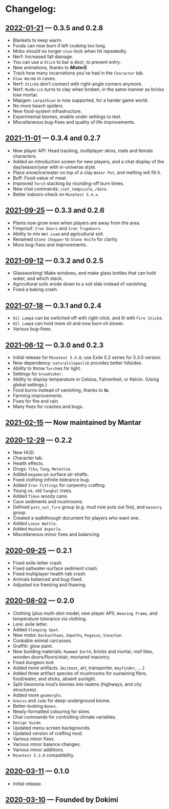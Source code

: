 # Changelog:

## [2022-01-21][2022-01-21__0.3.5] — 0.3.5 and 0.2.8
  - Blankets to keep warm.
  - Foods can now burn if left cooking too long.
  - Mobs should no longer `stun`-lock when hit repeatedly.
  - Nerf: Increased fall damage.
  - You can use a `Stick` to bar a door, to prevent entry.
  - New animations, thanks to ***MisterE***.
  - Track how many incarnations you’ve had in the `Character` tab.
  - `Glow Worm`s in caves.
  - Nerf: `Stick`s don’t connect with right-angle corners anymore.
  - Nerf: `Mudbrick` turns to clay when broken, in the same manner as bricks lose mortar.
  - Mapgen: `carpathian` is now supported, for a harder game world.
  - No more beach spiders.
  - New food-system infrastructure.
  - Experimental biomes, enable under settings to test.
  - Miscellaneous bug-fixes and quality of life improvements.
   
## [2021-11-01][2021-11-01__0.3.4] — 0.3.4 and 0.2.7
  - New player API: Head tracking, multiplayer skins, male and female characters.
  - Added an introduction screen for new players, and a chat display of the day/season/year with in-universe style.
  - Place snow/ice/water on top of a clay `Water Pot`, and melting will fill it.
  - Buff: Food-value of meat.
  - Improved `Torch` stacking by rounding-off burn times.
  - New chat commands: `/set_tempscale`, `/date`.
  - Better indoors-check on `Minetest 5.4.x`.

## [2021-09-25][2021-09-25__0.3.3] — 0.3.3 and 0.2.6
  - Plants now grow even when players are away from the area.
  - Fireproof: `Iron Doors` and `Iron Trapdoors`.
  - Ability to mix `Wet Loam` and agricultural soil.
  - Renamed `Stone Chopper` to `Stone Knife` for clarity.
  - More bug-fixes and improvements.

## [2021-09-12][2021-09-12__0.3.2] — 0.3.2 and 0.2.5
  - Glassworking! Make windows, and make glass bottles that can hold water, and which stack.
  - Agricultural soils erode down to a soil slab instead of vanishing.
  - Fixed a baking crash.

## [2021-07-18][2021-07-18__0.3.1] — 0.3.1 and 0.2.4
  - `Oil Lamp`s can be switched off with right-click, and lit with `Fire Stick`s.
  - `Oil Lamp`s can hold more oil and now burn oil slower.
  - Various bug-fixes.

## [2021-06-12][2021-06-12__0.3.0] — 0.3.0 and 0.2.3
  - Initial release for `Minetest 5.4.0`; use Exile 0.2 series for 5.3.0 version.
  - New dependency: `naturalslopeslib` provides better hillsides.
  - Ability to throw `Torch`es for light.
  - Settings for `breaktaker`.
  - Ability to display temperature in Celsius, Fahrenheit, or Kelvin. (Using global settings.)
  - Food burns instead of vanishing, thanks to ***ts***.
  - Farming improvements.
  - Fixes for fire and rain.
  - Many fixes for crashes and bugs.

## [2021-02-15][2021-02-15_Mantar] — Now maintained by Mantar

## [2020-12-29][2020-12-29__0.2.2] — 0.2.2
  - New HUD.
  - Character tab.
  - Health effects.
  - Drugs: `Tiku`, `Tang`, `Metastim`.
  - Added `megamorph` surface air-shafts.
  - Fixed clothing infinite tolerance bug.
  - Added `Iron Fittings` for carpentry crafting.
  - Young vs. old `Tangkal` trees.
  - Added `Tiken` woody cane.
  - Cave sediments and mushrooms.
  - Defined `puts_out_fire` group (e.g. mud now puts out fire), and `masonry` group.
  - Created a walkthrough document for players who want one.
  - Added `Loose Wattle`.
  - Added `Mashed Anperla`.
  - Miscellaneous minor fixes and balancing.

## [2020-09-25][2020-09-25__0.2.1] — 0.2.1
  - Fixed exile-letter crash.
  - Fixed saltwater-surface sediment crash.
  - Fixed multiplayer health-tab crash.
  - Animals balanced and bug-fixed.
  - Adjusted ice freezing and thawing.

## [2020-08-02][2020-08-02__0.2.0] — 0.2.0
  - Clothing (plus multi-skin model, new player API), `Weaving Frame`, and temperature tolerance via clothing.
  - Lore: exile letter.
  - Added `Sleeping Spot`.
  - New mobs: `Darkasthaan`, `Impethu`, `Pegasun`, `Sneachan`.
  - Cookable animal carcasses.
  - Graffiti: glow paint.
  - New building materials: `Rammed Earth`, bricks and mortar, roof tiles, wooden doors/floors/stair, mortared masonry.
  - Fixed dungeon loot.
  - Added more artifacts. (`Airboat`, art, transporter, `Wayfinder`, 
  ….)
  - Added three artifact species of mushrooms for sustaining fibre, food/water, and sticks, absent sunlight.
  - Split Geomoria mod’s biomes into realms (highways, and city structures).
  - Added more `geomorphs`.
  - `Gneiss` and `Jade` for deep-underground biome.
  - Better-looking `Bones`.
  - Newly-formatted colouring for skies.
  - Chat commands for controlling climate variables.
  - `Design Guide`.
  - Updated menu-screen backgrounds.
  - Updated version of crafting mod.
  - Various minor fixes.
  - Various minor balance changes.
  - Various minor additions.
  - `Minetest 5.3.0` compatibility.

## [2020-03-11][2020-03-11__0.1.0] — 0.1.0
  - Initial release.

## [2020-03-10][2020-03-10_Dokimi] — Founded by Dokimi

[2022-01-21__0.3.5]: (https://github.com/DokimiCU/Exile/commits/5d3dfb4fc9e8636d57a00cb59df3b6c36edf4d9c)
 <!-- Unix time 1642873579 -->
 <!-- Fri Jan 21 16:46:19 2022 UTC-0800 -->
 <!-- 2022-01-22 00:46:19      UTC+0000 -->
 <!-- (https://content.minetest.net/packages/Mantar/exile/releases/10746/download/) -->

[2021-11-01__0.3.4]: (https://github.com/DokimiCU/Exile/commits/0889b4abd431fd578ea76a5fcc3a70aace7dfcb9)
 <!-- Unix time 1635744365 -->
 <!-- Sun Oct 31 18:26:05 2021 UTC-0700 -->
 <!-- 2021-11-01 01:26:05      UTC+0000 -->
 <!-- (https://content.minetest.net/packages/Mantar/exile/releases/9596/download/) -->

[2021-09-25__0.3.3]: (https://github.com/DokimiCU/Exile/commits/f5fc39c8b8ce7f6d2dec23caecbd6a59977d0520)
 <!-- Unix time 1632604522 -->
 <!-- Sat Sep 25 14:15:22 2021 UTC-0700 -->
 <!-- 2021-09-25 21:15:22      UTC+0000 -->
 <!-- This was the initial release of v0.3.3 but is now deprecated in favor of v0.3.3g -->

[2021-09-12__0.3.2]: (https://github.com/DokimiCU/Exile/commits/350ed936b3370fae204cd2c31e0491525dc7928d)
 <!-- Unix time 1631484548 -->
 <!-- Sun Sep 12 15:09:08 2021 UTC-0700 -->
 <!-- 2021-09-12 22:09:08      UTC+0000 -->
 <!-- (https://content.minetest.net/packages/Mantar/exile/releases/9282/download/) -->

[2021-07-18__0.3.1]: (https://github.com/DokimiCU/Exile/commits/d96a3aed6d292b216ec6ed470eece6ff5d2468c6)
 <!-- Unix time 1625860964 -->
 <!-- Fri Jul  9 13:02:44 2021 UTC-0700 -->
 <!-- 2021-07-09 20:02:44      UTC+0000 -->
 <!-- (https://content.minetest.net/packages/Mantar/exile/releases/8536/download/) -->

[2021-06-12__0.3.0]: (https://github.com/DokimiCU/Exile/commits/9939187661e50cf06874b8715027ae7b5c4eca8f)
 <!-- Unix time 1623520818 -->
 <!-- Sat Jun 12 11:00:18 2021 UTC-0700 -->
 <!-- 2021-06-12 18:00:18      UTC+0000 -->
 <!-- (https://content.minetest.net/packages/Mantar/exile/releases/8046/download/) -->

[2021-02-15_Mantar]: (https://github.com/DokimiCU/Exile/commits/69101fca2bfc9698ade75342b90d78940b7c8f33)
 <!-- Unix time 1613421013 -->
 <!-- Mon Feb 15 12:30:13 2021 UTC-0800 -->
 <!-- 2021-02-15 20:30:13      UTC+0000 -->
 <!-- This was the first commit on GitHub from the new maintainer, Mantar. -->

[2020-12-29__0.2.2]: (https://github.com/DokimiCU/Exile/commits/dc1e210edc012f41d0cc6fdfeab93aeff9e5e7cd)
 <!-- Unix time 1609284479 -->
 <!-- Wed Dec 30 12:27:59 2020 UTC+1300 -->
 <!-- 2020-12-29 23:27:59      UTC+0000 -->
 <!-- (https://github.com/DokimiCU/Exile/releases/tag/v0.2.2) -->

[2020-09-25__0.2.1]: (https://github.com/DokimiCU/Exile/commits/d2c3c557aaf687aae2cabfd1e17117bc9b1dd681)
 <!-- Unix time 1601009177 -->
 <!-- Fri Sep 25 16:46:17 2020 UTC+1200 -->
 <!-- 2020-09-25 04:46:17      UTC+0000 -->
 <!-- (https://github.com/DokimiCU/Exile/releases/tag/v0.2.1) -->

[2020-08-02__0.2.0]: (https://github.com/DokimiCU/Exile/commits/32bad7e2610af17b4155b60cb656bd3695601ae3)
 <!-- Unix time 1596361238 -->
 <!-- Sun Aug  2 21:40:38 2020 UTC+1200 -->
 <!-- 2020-08-02 09:40:38      UTC+0000 -->
 <!-- (https://github.com/DokimiCU/Exile/releases/tag/v0.2) -->

[2020-03-11__0.1.0]: (https://github.com/DokimiCU/Exile/commits/06262e7e2eb6e3e974562bc5547f10b2eab9a71c)
 <!-- Unix time 1583888273 -->
 <!-- Wed Mar 11 13:57:53 2020 UTC+1300 -->
 <!-- 2020-03-11 00:57:53      UTC+0000 -->
 <!-- It appears Dokimi did not tag the initial release. -->

[2020-03-10_Dokimi]: (https://github.com/DokimiCU/Exile/commits/7f23572163274f9a9d3417e92c3efae31dddd00f)
 <!-- Unix time 1583885403 -->
 <!-- Wed Mar 11 13:10:03 2020 UTC+1300 -->
 <!-- 2020-03-11 00:10:03      UTC+0000 -->
 <!-- This was the first commit on GitHub. 
	Presumably the code was developed for more than at least one day.
	The date Dokimi began working on the code does not appear to have been publicised. -->
